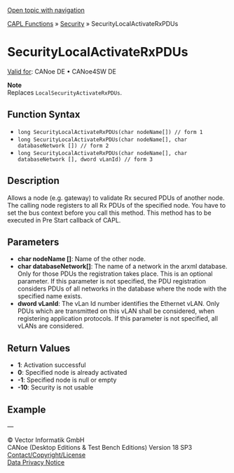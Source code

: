 [Open topic with navigation](../../../../../CANoeDEFamily.htm#Topics/CAPLFunctions/Security/Functions/CAPLfunctionSecurityLocalActivateRxPDUs.md)

[CAPL Functions](../../CAPLfunctions.md) » [Security](../CAPLFunctionsSecurityOverview.md) » SecurityLocalActivateRxPDUs

# SecurityLocalActivateRxPDUs

[Valid for](../../../Shared/FeatureAvailability.md): CANoe DE • CANoe4SW DE

**Note**  
Replaces `LocalSecurityActivateRxPDUs`.

## Function Syntax

- `long SecurityLocalActivateRxPDUs(char nodeName[]) // form 1`
- `long SecurityLocalActivateRxPDUs(char nodeName[], char databaseNetwork []) // form 2`
- `long SecurityLocalActivateRxPDUs(char nodeName[], char databaseNetwork [], dword vLanId) // form 3`

## Description

Allows a node (e.g. gateway) to validate Rx secured PDUs of another node. The calling node registers to all Rx PDUs of the specified node. You have to set the bus context before you call this method. This method has to be executed in Pre Start callback of CAPL.

## Parameters

- **char nodeName []**: Name of the other node.
- **char databaseNetwork[]**: The name of a network in the arxml database. Only for those PDUs the registration takes place. This is an optional parameter. If this parameter is not specified, the PDU registration considers PDUs of all networks in the database where the node with the specified name exists.
- **dword vLanId**: The vLan Id number identifies the Ethernet vLAN. Only PDUs which are transmitted on this vLAN shall be considered, when registering application protocols. If this parameter is not specified, all vLANs are considered.

## Return Values

- **1**: Activation successful
- **0**: Specified node is already activated
- **-1**: Specified node is null or empty
- **-10**: Security is not usable

## Example

—

© Vector Informatik GmbH  
CANoe (Desktop Editions & Test Bench Editions) Version 18 SP3  
[Contact/Copyright/License](../../../Shared/ContactCopyrightLicense.md)  
[Data Privacy Notice](https://www.vector.com/int/en/company/get-info/privacy-policy/)

